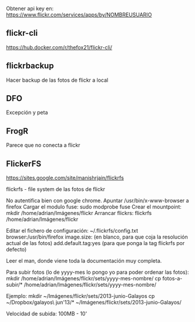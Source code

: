 Obtener api key en: https://www.flickr.com/services/apps/by/NOMBREUSUARIO

## flickr-cli
https://hub.docker.com/r/thefox21/flickr-cli/


## flickrbackup ##
Hacer backup de las fotos de flickr a local

## DFO ##
Excepción y peta

## FrogR ##
Parece que no conecta a flickr

## FlickerFS ##
 https://sites.google.com/site/manishrjain/flickrfs

flickrfs - file system de las fotos de flickr

No autentifica bien con google chrome. Apuntar /usr/bin/x-www-browser a firefox
Cargar el modulo fuse: sudo modprobe fuse
Crear el mountpoint: mkdir /home/adrian/Imágenes/flickr
Arrancar flickrs: flickrfs /home/adrian/Imágenes/flickr

Editar el fichero de configuración: ~/.flickrfs/config.txt
browser:/usr/bin/firefox
image.size:  (en blanco, para que coja la resolución actual de las fotos)
add.default.tag:yes  (para que ponga la tag flickrfs por defecto)


Leer el man, donde viene toda la documentación muy completa.


Para subir fotos (lo de yyyy-mes lo pongo yo para poder ordenar las fotos):
mkdir /home/adrian/Imágenes/flickr/sets/yyyy-mes-nombre/
cp fotos-a-subir/* /home/adrian/Imágenes/flickr/sets/yyyy-mes-nombre/

Ejemplo:
mkdir ~/Imágenes/flickr/sets/2013-junio-Galayos
cp ~/Dropbox/galayos\ jun\'13/* ~/Imágenes/flickr/sets/2013-junio-Galayos/

Velocidad de subida: 100MB - 10'
